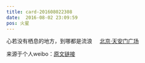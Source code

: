 ```yaml
---
title: card-201608022308
date:  2016-08-02 23:09:59
pos: 火星
---
```

心若没有栖息的地方，到哪都是流浪 <a  href="http://weibo.com/p/100101B2094451D56EABF84292" data-hide=""><span class='url-icon'><img style='width: 1rem;height: 1rem' src='https://h5.sinaimg.cn/upload/2015/09/25/3/timeline_card_small_location_default.png'></span><span class="surl-text">北京·天安门广场</span></a> 

来源于个人weibo：[原文链接](https://m.weibo.cn/status/E1KkqEmUa?mblogid=E1KkqEmUa)